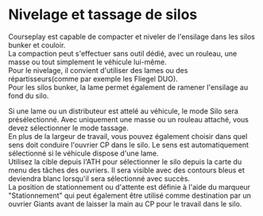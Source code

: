 # Nivelage et tassage de silos

  
Courseplay est capable de compacter et niveler de l'ensilage dans les silos bunker et couloir.  
La compaction peut s'effectuer sans outil dédié, avec un rouleau, une masse ou tout simplement le véhicule lui-même.  
Pour le nivelage, il convient d'utiliser des lames ou des répartisseurs(comme par exemple les Fliegel DUO).  
Pour les silos bunker, la lame permet également de ramener l'ensilage au fond du silo.  

  
Si une lame ou un distributeur est attelé au véhicule, le mode Silo sera présélectionné. Avec uniquement une masse ou un rouleau attaché, vous devez sélectionner le mode tassage.  
En plus de la largeur de travail, vous pouvez également choisir dans quel sens doit conduire l'ouvrier CP dans le silo. Le sens est automatiquement sélectionné si le véhicule dispose d'une lame.  
Utilisez la cible depuis l'ATH pour sélectionner le silo depuis la carte du menu des tâches des ouvriers. Il sera visible avec des contours bleus et deviendra blanc lorsqu'il sera sélectionné avec succès.  
La position de stationnement ou d'attente est définie à l'aide du marqueur "Stationnement" qui peut également être utilisé comme destination par un ouvrier Giants avant de laisser la main au CP pour le travail dans le silo.  

